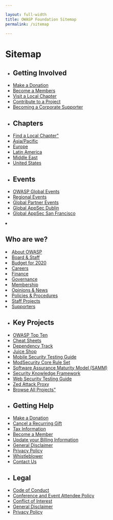 ```yaml
---

layout: full-width
title: OWASP Foundation Sitemap
permalink: /sitemap

---
```


<h1>Sitemap</h1>

<div class="sitemap">

<ul>
  <li><h2>Getting Involved</h2></li>
  <li><a href="/donate">Make a Donation</a></li>
  <li><a href="/membership">Become a Members</a></li>
  <li><a href="/chapters">Visit a Local Chapter</a></li>
  <li><a href="/projects">Contribute to a Project</a></li>
	<li><a href="/supporters">Becoming a Corporate Supporter</a></li>
</ul>

<ul>
  <li><h2>Chapters</h2></li>
  <li><a href="/chapters">Find a Local Chapter"</a></li>
  <li><a href="/chapters#Asia/Pacific">Asia/Pacific</a></li>
  <li><a href="/chapters#Europe">Europe</a></li>
  <li><a href="/chapters#LatinAmerica">Latin America</a></li>
  <li><a href="/chapters#MiddleEast">Middle East</a></li>
  <li><a href="/chapters#UnitedStates">United States</a></li>
</ul>
  
<ul>
  <li><h2>Events</h2></li>
 <li><a href="/events">OWASP Global Events</a></li>
 <li><a href="/events#regionalevents">Regional Events</a></li>
 <li><a href="/events#globalpartnerevents">Global Partner Events</a></li>
  <li><a href="https://dublin.globalappsec.org" target="_blank">Global AppSec Dublin</a></li>
 <li><a href="https://sf.globalappsec.org" target="_blank">Global AppSec San Francisco</a></li>
</ul> 

<li><h2>Who are we?</h2></li>
  <li><a href="/about">About OWASP</a></li>
  <li><a href="/corporate">Board & Staff</a></li>
  <li><a href="/www-staff/budget/2020">Budget for 2020</a></li>  
  <li><a href="/careers">Careers</a></li>
  <li><a href="/finance">Finance</a></li>
  <li><a href="/governance">Governance</a></li>
  <li><a href="/membership">Membership</a></li>
  <li><a href="/news">Opinions & News</a></li>
  <li><a href="/www-policy">Policies & Procedures</a></li>
  <li><a href="/www-staff">Staff Projects</a></li>
  <li><a href="/supporters">Supporters</a></li>
</ul>
  
<ul>
  <li><h2>Key Projects</h2></li>
  <li><a href="/www-project-top-ten">OWASP Top Ten</a></li>
  <li><a href="/www-project-cheat-sheets">Cheat Sheets</a></li>
  <li><a href="/www-project-dependency-track">Dependency Track</a></li>
  <li><a href="/www-project-juice-shop/">Juice Shop</a></li>
  <li><a href="/www-project-mobile-security-testing-guide/">Mobile Security Testing Guide</a></li>
  <li><a href="/www-project-modsecurity-core-rule-set/">ModSecurity Core Rule Set</a></li>
  <li><a href="/www-project-samm/">Software Assurance Maturity Model (SAMM)</a></li>
  <li><a href="/www-project-security-knowledge-framework/">Security Knowledge Framework</a></li>
  <li><a href="/www-project-testing/">Web Security Testing Guide</a></li>
  <li><a href="/www-project-zap">Zed Attack Proxy</a></li>
  <li><a href="/projects">Browse All Projects"</a></li></ul>

<ul>
  <li><h2>Getting Help</h2></li>
  <li><a href="/donate">Make a Donation</a></li>
  <li><a href="/manage-membership">Cancel a Recurring Gift</a></li>  
  <li><a href="/finance">Tax Information</a></li>
  <li><a href="/member">Become a Member</a></li>
  <li><a href="/manage-membership">Update your Billing Information</a></li>  
  <li><a href="/www-policy/operational/general-disclaimer.html">General Disclaimer</a></li>
  <li><a href="/www-policy/operational/privacy.html">Privacy Policy</a></li>
  <li><a href="/www-policy/operational/whistleblower.html">Whistleblower</a></li>
  <li><a href="https://owasporg.atlassian.net/servicedesk/customer/portal/7/create/72" target="_blank">Contact Us</a></li>
</ul>

<ul>
  <li><h2>Legal</h2></li>
  <li><a href="/www-policy/operational/code-of-conduct.html">Code of Conduct</a></li>
  <li><a href="/www-policy/operational/conferences-events.html">Conference and Event Attendee Policy</a></li>
  <li><a href="/www-policy/operational/conflict-of-interest.html">Conflict of Interest</a></li>
  <li><a href="/www-policy/operational/general-disclaimer.html">General Disclaimer</a></li>
  <li><a href="/www-policy/operational/privacy.html">Privacy Policy</a></li>
</ul>

</div>
